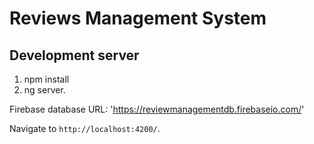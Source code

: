 # Reviews Management System

## Development server
1. npm install
2. ng server. 

Firebase database URL: 
'https://reviewmanagementdb.firebaseio.com/'

Navigate to `http://localhost:4200/`.
